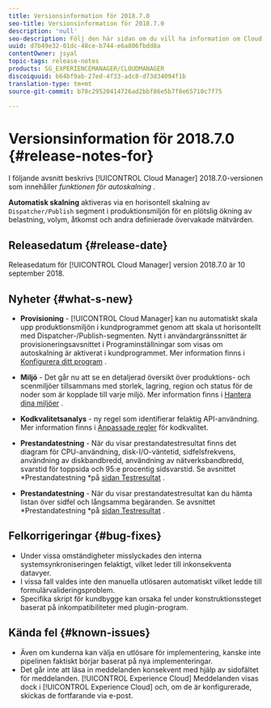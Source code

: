 ```yaml
---
title: Versionsinformation för 2018.7.0
seo-title: Versionsinformation för 2018.7.0
description: 'null'
seo-description: Följ den här sidan om du vill ha information om Cloud Manager version 2018.7.0.
uuid: d7b49e32-01dc-48ce-b744-e6a806fbdd8a
contentOwner: jsyal
topic-tags: release-notes
products: SG_EXPERIENCEMANAGER/CLOUDMANAGER
discoiquuid: b64bf9ab-27ed-4f33-adc8-d73d34094f1b
translation-type: tm+mt
source-git-commit: b78c29520414726ad2bbf86e5b7f8e65710c7f75

---
```



# Versionsinformation för 2018.7.0 {#release-notes-for}

I följande avsnitt beskrivs [!UICONTROL Cloud Manager] 2018.7.0-versionen som innehåller *funktionen för autoskalning* .

**Automatisk skalning** aktiveras via en horisontell skalning av `Dispatcher/Publish` segment i produktionsmiljön för en plötslig ökning av belastning, volym, åtkomst och andra definierade övervakade mätvärden.

## Releasedatum {#release-date}

Releasedatum för [!UICONTROL Cloud Manager] version 2018.7.0 är 10 september 2018.

## Nyheter {#what-s-new}

* **Provisioning** - [!UICONTROL Cloud Manager] kan nu automatiskt skala upp produktionsmiljön i kundprogrammet genom att skala ut horisontellt med Dispatcher-/Publish-segmenten. Nytt i användargränssnittet är provisioneringsavsnittet i Programinställningar som visas om autoskalning är aktiverat i kundprogrammet. Mer information finns i [Konfigurera ditt program](setting-up-program.md) .

* **Miljö** - Det går nu att se en detaljerad översikt över produktions- och scenmiljöer tillsammans med storlek, lagring, region och status för de noder som är kopplade till varje miljö. Mer information finns i [Hantera dina miljöer](manage-your-environment.md) .

* **Kodkvalitetsanalys** - ny regel som identifierar felaktig API-användning. Mer information finns i [Anpassade regler](custom-code-quality-rules.md) för kodkvalitet.

* **Prestandatestning** - När du visar prestandatestresultat finns det diagram för CPU-användning, disk-I/O-väntetid, sidfelsfrekvens, användning av diskbandbredd, användning av nätverksbandbredd, svarstid för toppsida och 95:e procentig sidsvarstid. Se avsnittet *Prestandatestning *på [sidan Testresultat](understand-your-test-results.md) .

* **Prestandatestning** - När du visar prestandatestresultat kan du hämta listan över sidfel och långsamma begäranden. Se avsnittet *Prestandatestning *på [sidan Testresultat](understand-your-test-results.md) .

## Felkorrigeringar {#bug-fixes}

* Under vissa omständigheter misslyckades den interna systemsynkroniseringen felaktigt, vilket leder till inkonsekventa datavyer.
* I vissa fall valdes inte den manuella utlösaren automatiskt vilket ledde till formulärvalideringsproblem.
* Specifika skript för kundbygge kan orsaka fel under konstruktionssteget baserat på inkompatibiliteter med plugin-program.

## Kända fel {#known-issues}

* Även om kunderna kan välja en utlösare för implementering, kanske inte pipelinen faktiskt börjar baserat på nya implementeringar.
* Det går inte att läsa in meddelanden konsekvent med hjälp av sidofältet för meddelanden. [!UICONTROL Experience Cloud] Meddelanden visas dock i [!UICONTROL Experience Cloud] och, om de är konfigurerade, skickas de fortfarande via e-post.

